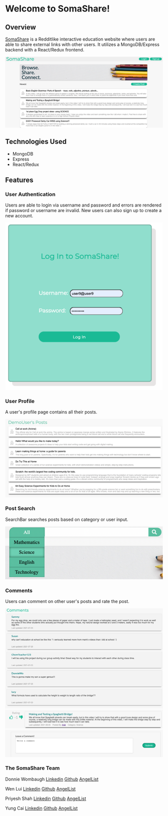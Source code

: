 # Welcome to SomaShare!

## Overview

[SomaShare](https://somashare.herokuapp.com/#/) is a Redditlike interactive education website where users are able to share external links with other users. It utilizes a MongoDB/Express backend with a React/Redux frontend. 

![Somashare](https://github.com/SymmetricInDesign/SomaShare/blob/main/frontend/public/images/Screen%20Shot%202021-08-04%20at%207.46.36%20PM.png)


## Technologies Used

- MongoDB
- Express
- React/Redux

## Features

### User Authentication

Users are able to login via username and password and errors are rendered if password or username are invalid. New users can also sign up to create a new account.

![Somashare](https://github.com/SymmetricInDesign/SomaShare/blob/main/frontend/public/images/Screen%20Shot%202021-08-04%20at%207.51.25%20PM.png)

### User Profile

A user's profile page contains all their posts.

![Somashare](https://github.com/SymmetricInDesign/SomaShare/blob/main/frontend/public/images/Screen%20Shot%202021-08-05%20at%205.32.04%20PM.png)

### Post Search 

SearchBar searches posts based on category or user input.

![Somashare](https://github.com/SymmetricInDesign/SomaShare/blob/main/frontend/public/images/Screen%20Shot%202021-08-05%20at%205.30.36%20PM.png)

### Comments 

Users can comment on other user's posts and rate the post.

![Somashare](https://github.com/SymmetricInDesign/SomaShare/blob/main/frontend/public/images/Screen%20Shot%202021-08-04%20at%208.36.50%20PM.png)
![Somashare](https://github.com/SymmetricInDesign/SomaShare/blob/main/frontend/public/images/Screen%20Shot%202021-08-04%20at%208.36.36%20PM.png)
![Somashare](https://github.com/SymmetricInDesign/SomaShare/blob/main/frontend/public/images/Screen%20Shot%202021-08-04%20at%208.36.41%20PM.png)

### The SomaShare Team

Donnie Wombaugh
[Linkedin](https://www.linkedin.com/in/donnie-wombough-911671218/)
[Github](https://github.com/SymmetricInDesign)
[AngelList](https://angel.co/u/donnie-wombough)

Wen Lui
[Linkedin](https://www.linkedin.com/in/wliu0709/)
[Github](https://github.com/robokitten007)
[AngelList](https://angel.co/u/wen-liu-4)

Priyesh Shah
[Linkedin](https://www.linkedin.com/in/priyesh-shah-bb612688/)
[Github](https://github.com/priyeshshah147)
[AngelList](https://angel.co/u/priyesh-shah-3)

Yung Cai
[Linkedin](https://www.linkedin.com/in/yung-cai-8b8744218/)
[Github](https://github.com/yungcai)
[AngelList](https://angel.co/u/yung-cai)
